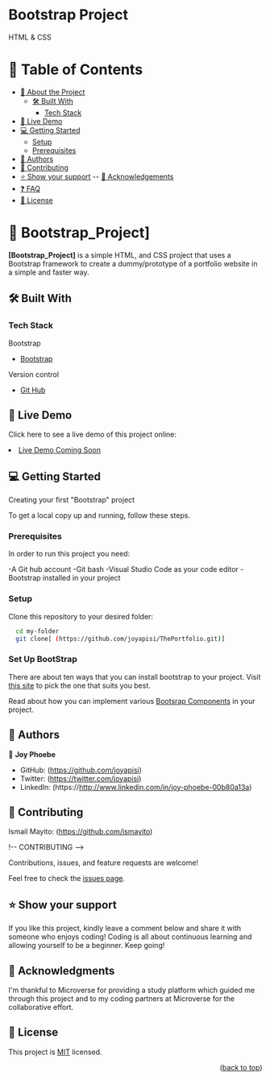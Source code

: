 # Bootstrap Project
HTML & CSS
<a name="readme-top"></a>

# 📗 Table of Contents

- [📖 About the Project](#about-project)
  - [🛠 Built With](#built-with)
    - [Tech Stack](#tech-stack)
- [🚀 Live Demo](#live-demo)    
- [💻 Getting Started](#getting-started)
  - [Setup](#setup)
  - [Prerequisites](#prerequisites)
- [👥 Authors](#authors)
- [🤝 Contributing](#contributing)
- [⭐️ Show your support](#support)
-- [🙏 Acknowledgements](#acknowledgements)
- [❓ FAQ](#faq)
- [📝 License](#license)

# 📖 Bootstrap_Project] <a name="Bootstrap Project"></a>


**[Bootstrap_Project]** is a simple HTML, and CSS project that uses a Bootstrap framework to create a dummy/prototype of a portfolio website in a simple and faster way. 

## 🛠 Built With  <a name="built-with"></a>

### Tech Stack <a name="tech-stack"></a>

  <summary>Bootstrap</summary>
  <ul>
    <li><a href="https://getbootstrap.com/docs/4.0/components/card/">Bootstrap</a></li>
  </ul>

  <summary>Version control</summary>
  <ul>
    <li><a href="github.com">Git Hub</a></li>
  </ul>
</details>

<!-- LIVE DEMO -->

## 🚀 Live Demo <a name="live-demo"></a>
Click here to see a live demo of this project online: <li><a href="#">Live Demo Coming Soon</a></li>

## 💻 Getting Started <a name="getting-started"></a>

Creating your first "Bootstrap" project

To get a local copy up and running, follow these steps.

### Prerequisites

In order to run this project you need:

-A Git hub account
-Git bash
-Visual Studio Code as your code editor
-Bootstrap installed in your project

### Setup

Clone this repository to your desired folder:

```sh
  cd my-folder
  git clone[ (https://github.com/joyapisi/ThePortfolio.git)]
```
### Set Up BootStrap
There are about ten ways that you can install bootstrap to your project. Visit <a href="https://getbootstrap.com/docs/4.0/getting-started/introduction/">this site</a> to pick the one that suits you best.

Read about how you can implement various <a href="https://getbootstrap.com/docs/4.0/components/card/"> Bootsrap Components</a> in your project. 

## 👥 Authors <a name="authors"></a>

👤 **Joy Phoebe**

- GitHub: (https://github.com/joyapisi)
- Twitter: (https://twitter.com/joyapisi)
- LinkedIn: (https://http://www.linkedin.com/in/joy-phoebe-00b80a13a)


## 🤝 Contributing <a name="contributing"></a>
 Ismail Mayito: (https://github.com/ismayito)
 
 !-- CONTRIBUTING -->

Contributions, issues, and feature requests are welcome!

Feel free to check the [issues page](https://github.com/joyapisi/ThePortfolio/issues).

## ⭐️ Show your support <a name="support"></a>

If you like this project, kindly leave a comment below and share it with someone who enjoys coding! Coding is all about continuous learning and allowing yourself to be a beginner. Keep going! 


<!-- ACKNOWLEDGEMENTS -->

## 🙏 Acknowledgments <a name="Microverse Inc."></a>

I'm thankful to Microverse for providing a study platform which guided me through this project and to my coding partners at Microverse for the collaborative effort. 

## 📝 License <a name="license"></a>

This project is [MIT](https://choosealicense.com/licenses/mit/) licensed.

<p align="right">(<a href="#readme-top">back to top</a>)</p>


